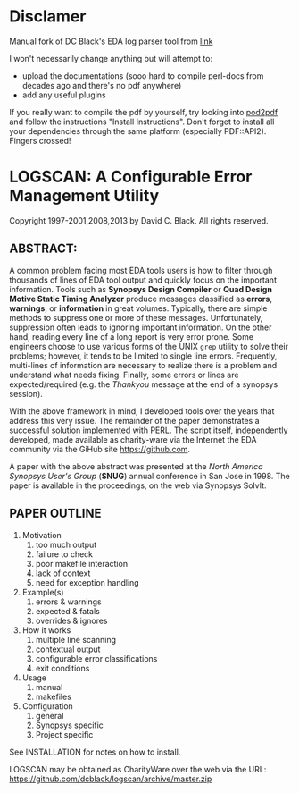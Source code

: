 # Disclamer

Manual fork of DC Black's EDA log parser tool from [link](https://github.com/dcblack/logscan)

I won't necessarily change anything but will attempt to:
* upload the documentations (sooo hard to compile perl-docs from decades ago and there's no pdf anywhere)
* add any useful plugins

If you really want to compile the pdf by yourself, try looking into [pod2pdf](https://metacpan.org/dist/pod2pdf) and follow the instructions "Install Instructions". Don't forget to install all your dependencies through the same platform (especially PDF::API2). Fingers crossed!

# LOGSCAN: A Configurable Error Management Utility

Copyright 1997-2001,2008,2013 by David C. Black. All rights reserved.

## ABSTRACT:

A common problem facing most EDA tools users is how to filter through 
thousands of lines of EDA tool output and quickly focus on the important 
information. Tools such as __Synopsys Design Compiler__ or __Quad Design Motive
Static Timing Analyzer__ produce messages classified as **errors**, **warnings**, 
or **information** in great volumes. Typically, there are simple methods to 
suppress one or more of these messages. Unfortunately, suppression often 
leads to ignoring important information. On the other hand, reading every 
line of a long report is very error prone. Some engineers choose to use 
various forms of the UNIX `grep` utility to solve their problems; however, 
it tends to be limited to single line errors. Frequently, multi-lines of 
information are necessary to realize there is a problem and understand what 
needs fixing. Finally, some errors or lines are expected/required (e.g. 
the _Thankyou_ message at the end of a synopsys session).

With the above framework in mind, I developed tools over the years that 
address this very issue. The remainder of the paper demonstrates a 
successful solution implemented with PERL. The script itself, 
independently developed, made available as charity-ware via the Internet
the EDA community via the GiHub site <https://github.com>.

A paper with the above abstract was presented at the _North America Synopsys
User's Group_ (**SNUG**) annual conference in San Jose in 1998. The paper is
available in the proceedings, on the web via Synopsys SolvIt.

## PAPER OUTLINE

1. Motivation
   1. too much output
   2. failure to check
   3. poor makefile interaction
   4. lack of context
   5. need for exception handling
2. Example(s)
   1. errors & warnings
   2. expected & fatals
   3. overrides & ignores
3. How it works
   1. multiple line scanning
   2. contextual output
   3. configurable error classifications
   4. exit conditions
4. Usage
   1. manual
   2. makefiles
5. Configuration
   1. general
   2. Synopsys specific
   3. Project specific

See INSTALLATION for notes on how to install.

LOGSCAN may be obtained as CharityWare over the web via the URL:
<https://github.com/dcblack/logscan/archive/master.zip>
